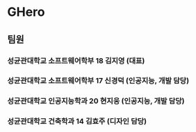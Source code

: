 # GHero
## 팀원 
### 성균관대학교 소프트웨어학부 18 김지영 (대표)
### 성균관대학교 소프트웨어학부 17 신경덕 (인공지능, 개발 담당)
### 성균관대학교 인공지능학과 20 현지웅 (인공지능, 개발 담당)
### 성균관대학교 건축학과 14 김효주 (디자인 담당)
